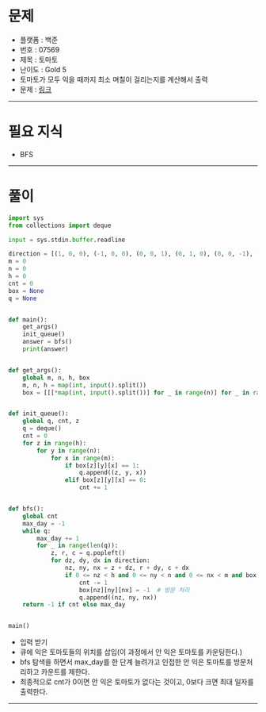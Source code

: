 # 문제
- 플랫폼 : 백준
- 번호 : 07569
- 제목 : 토마토
- 난이도 : Gold 5
- 토마토가 모두 익을 때까지 최소 며칠이 걸리는지를 계산해서 출력
- 문제 : <a href="https://www.acmicpc.net/problem/7569" target="_blank">링크</a>

---

# 필요 지식
- BFS

---

# 풀이
```python
import sys
from collections import deque

input = sys.stdin.buffer.readline

direction = [(1, 0, 0), (-1, 0, 0), (0, 0, 1), (0, 1, 0), (0, 0, -1), (0, -1, 0)]
m = 0
n = 0
h = 0
cnt = 0
box = None
q = None


def main():
    get_args()
    init_queue()
    answer = bfs()
    print(answer)


def get_args():
    global m, n, h, box
    m, n, h = map(int, input().split())
    box = [[[*map(int, input().split())] for _ in range(n)] for _ in range(h)]


def init_queue():
    global q, cnt, z
    q = deque()
    cnt = 0
    for z in range(h):
        for y in range(n):
            for x in range(m):
                if box[z][y][x] == 1:
                    q.append((z, y, x))
                elif box[z][y][x] == 0:
                    cnt += 1


def bfs():
    global cnt
    max_day = -1
    while q:
        max_day += 1
        for _ in range(len(q)):
            z, r, c = q.popleft()
            for dz, dy, dx in direction:
                nz, ny, nx = z + dz, r + dy, c + dx
                if 0 <= nz < h and 0 <= ny < n and 0 <= nx < m and box[nz][ny][nx] == 0:
                    cnt -= 1
                    box[nz][ny][nx] = -1  # 방문 처리
                    q.append((nz, ny, nx))
    return -1 if cnt else max_day


main()
```
- 입력 받기
- 큐에 익은 토마토들의 위치를 삽입(이 과정에서 안 익은 토마토를 카운팅한다.)
- bfs 탐색을 하면서 max_day를 한 단계 늘려가고  인접한 안 익은 토마토를 방문처리하고 카운트를 제한다.
- 최종적으로 cnt가 0이면 안 익은 토마토가 없다는 것이고, 0보다 크면 최대 일자를 출력한다.

---
